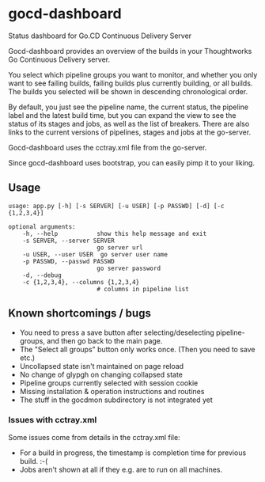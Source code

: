# gocd-dashboard
Status dashboard for Go.CD Continuous Delivery Server

Gocd-dashboard provides an overview of the builds in your
Thoughtworks Go Continuous Delivery server.

You select which pipeline groups you want to monitor,
and whether you only want to see failing builds,
failing builds plus currently building, or all builds.
The builds you selected will be shown in descending
chronological order.

By default, you just see the pipeline name, the current
status, the pipeline label and the latest build time, 
but you can expand the view to see the status of its
stages and jobs, as well as the list of breakers.
There are also links to the current versions of pipelines,
stages and jobs at the go-server.

Gocd-dashboard uses the cctray.xml file from the go-server.

Since gocd-dashboard uses bootstrap, you can easily pimp
it to your liking.

## Usage

    usage: app.py [-h] [-s SERVER] [-u USER] [-p PASSWD] [-d] [-c {1,2,3,4}]

    optional arguments:
        -h, --help           show this help message and exit
        -s SERVER, --server SERVER
                             go server url
        -u USER, --user USER  go server user name
        -p PASSWD, --passwd PASSWD
                             go server password
        -d, --debug
        -c {1,2,3,4}, --columns {1,2,3,4}
                             # columns in pipeline list

## Known shortcomings / bugs

- You need to press a save button after selecting/deselecting
  pipeline-groups, and then go back to the main page.
- The "Select all groups" button only works once. (Then you need to save etc.)
- Uncollapsed state isn't maintained on page reload
- No change of glypgh on changing collapsed state
- Pipeline groups currently selected with session cookie
- Missing installation & operation instructions and routines
- The stuff in the gocdmon subdirectory is not integrated yet

### Issues with cctray.xml

Some issues come from details in the cctray.xml file:

- For a build in progress, the timestamp is completion time for previous build. :-(
- Jobs aren't shown at all if they e.g. are to run on all machines.

